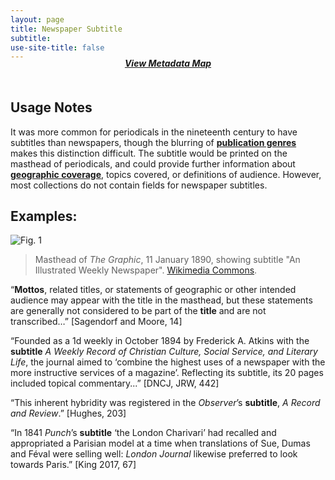 ```yaml
---
layout: page
title: Newspaper Subtitle
subtitle:  
use-site-title: false
---
```


<h4 style="text-align:center;font-style:italic;margin-top:-20px;margin-bottom:50px;"><a href="../../maps/newspaper-subtitle">View Metadata Map</a></h4>

## Usage Notes

It was more common for periodicals in the nineteenth century to have
subtitles than newspapers, though the blurring of [**publication genres**](../publication-genre)
makes this distinction difficult. The subtitle would be printed on the
masthead of periodicals, and could provide further information about
[**geographic coverage**](../place-of-publication), topics covered, or definitions of audience.
However, most collections do not contain fields for newspaper subtitles.

## Examples:
![Fig. 1](https://upload.wikimedia.org/wikipedia/commons/thumb/3/30/The_Graphic_-_Newspaper_title.png/1600px-The_Graphic_-_Newspaper_title.png)
> Masthead of *The Graphic*, 11 January 1890, showing subtitle "An Illustrated Weekly Newspaper".
> [Wikimedia Commons](https://commons.wikimedia.org/wiki/File:The_Graphic_-_Newspaper_title.png).  
  
“**Mottos**, related titles, or statements of geographic or other
    intended audience may appear with the title in the masthead, but
    these statements are generally not considered to be part of the
    **title** and are not transcribed…” \[Sagendorf and Moore, 14\]

“Founded as a 1d weekly in October 1894 by Frederick A. Atkins with
    the **subtitle** *A Weekly Record of Christian Culture, Social
    Service, and Literary Life*, the journal aimed to ‘combine the
    highest uses of a newspaper with the more instructive services of a
    magazine’. Reflecting its subtitle, its 20 pages included topical
    commentary...” \[DNCJ, JRW, 442\]

“This inherent hybridity was registered in the *Observer*’s
    **subtitle**, *A Record and Review*.” \[Hughes, 203\]

“In 1841 *Punch*’s **subtitle** ‘the London Charivari’ had recalled
    and appropriated a Parisian model at a time when translations of
    Sue, Dumas and Féval were selling well: *London Journal* likewise
    preferred to look towards Paris.” \[King 2017, 67\]
